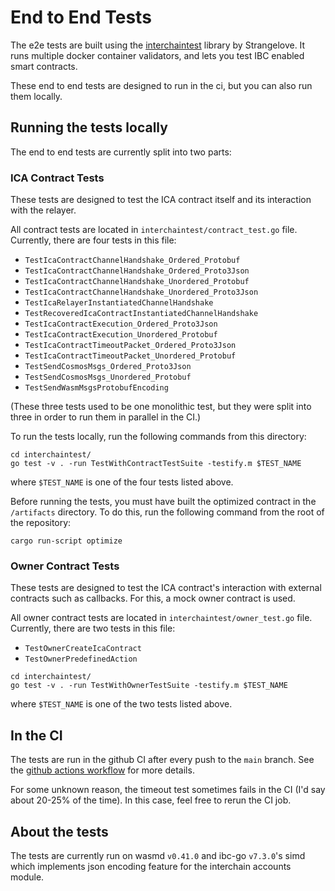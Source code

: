 # End to End Tests

The e2e tests are built using the [interchaintest](https://github.com/strangelove-ventures/interchaintest) library by Strangelove. It runs multiple docker container validators, and lets you test IBC enabled smart contracts.

These end to end tests are designed to run in the ci, but you can also run them locally.

## Running the tests locally

The end to end tests are currently split into two parts:

### ICA Contract Tests

These tests are designed to test the ICA contract itself and its interaction with the relayer.

All contract tests are located in `interchaintest/contract_test.go` file. Currently, there are four tests in this file:

- `TestIcaContractChannelHandshake_Ordered_Protobuf`
- `TestIcaContractChannelHandshake_Ordered_Proto3Json`
- `TestIcaContractChannelHandshake_Unordered_Protobuf`
- `TestIcaContractChannelHandshake_Unordered_Proto3Json`
- `TestIcaRelayerInstantiatedChannelHandshake`
- `TestRecoveredIcaContractInstantiatedChannelHandshake`
- `TestIcaContractExecution_Ordered_Proto3Json`
- `TestIcaContractExecution_Unordered_Protobuf`
- `TestIcaContractTimeoutPacket_Ordered_Proto3Json`
- `TestIcaContractTimeoutPacket_Unordered_Protobuf`
- `TestSendCosmosMsgs_Ordered_Proto3Json`
- `TestSendCosmosMsgs_Unordered_Protobuf`
- `TestSendWasmMsgsProtobufEncoding`

(These three tests used to be one monolithic test, but they were split into three in order to run them in parallel in the CI.)

To run the tests locally, run the following commands from this directory:

```text
cd interchaintest/
go test -v . -run TestWithContractTestSuite -testify.m $TEST_NAME
```

where `$TEST_NAME` is one of the four tests listed above.

Before running the tests, you must have built the optimized contract in the `/artifacts` directory. To do this, run the following command from the root of the repository:

```text
cargo run-script optimize
```

### Owner Contract Tests

These tests are designed to test the ICA contract's interaction with external contracts such as callbacks. For this, a mock owner contract is used.

All owner contract tests are located in `interchaintest/owner_test.go` file. Currently, there are two tests in this file:

- `TestOwnerCreateIcaContract`
- `TestOwnerPredefinedAction`

```text
cd interchaintest/
go test -v . -run TestWithOwnerTestSuite -testify.m $TEST_NAME
```

where `$TEST_NAME` is one of the two tests listed above.

## In the CI

The tests are run in the github CI after every push to the `main` branch. See the [github actions workflow](https://github.com/srdtrk/cw-ica-controller/blob/main/.github/workflows/e2e.yml) for more details.

For some unknown reason, the timeout test sometimes fails in the CI (I'd say about 20-25% of the time). In this case, feel free to rerun the CI job.

## About the tests

The tests are currently run on wasmd `v0.41.0` and ibc-go `v7.3.0`'s simd which implements json encoding feature for the interchain accounts module.
